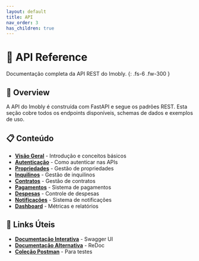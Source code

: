 ```yaml
---
layout: default
title: API
nav_order: 3
has_children: true
---
```


# 📖 API Reference

Documentação completa da API REST do Imobly.
{: .fs-6 .fw-300 }

## 🎯 Overview

A API do Imobly é construída com FastAPI e segue os padrões REST. Esta seção cobre todos os endpoints disponíveis, schemas de dados e exemplos de uso.

## 📋 Conteúdo

- **[Visão Geral](./overview)** - Introdução e conceitos básicos
- **[Autenticação](./authentication)** - Como autenticar nas APIs
- **[Propriedades](./properties)** - Gestão de propriedades
- **[Inquilinos](./tenants)** - Gestão de inquilinos
- **[Contratos](./contracts)** - Gestão de contratos
- **[Pagamentos](./payments)** - Sistema de pagamentos
- **[Despesas](./expenses)** - Controle de despesas
- **[Notificações](./notifications)** - Sistema de notificações
- **[Dashboard](./dashboard)** - Métricas e relatórios

## 🔗 Links Úteis

- **[Documentação Interativa](http://localhost:8000/docs)** - Swagger UI
- **[Documentação Alternativa](http://localhost:8000/redoc)** - ReDoc
- **[Coleção Postman](../assets/postman/imobly-api.json)** - Para testes